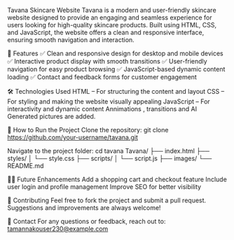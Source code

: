 Tavana Skincare Website
Tavana is a modern and user-friendly skincare website designed to provide an engaging and seamless experience for users looking for high-quality skincare products. Built using HTML, CSS, and JavaScript, the website offers a clean and responsive interface, ensuring smooth navigation and interaction.


🌟 Features
✅ Clean and responsive design for desktop and mobile devices
✅ Interactive product display with smooth transitions
✅ User-friendly navigation for easy product browsing
✅ JavaScript-based dynamic content loading
✅ Contact and feedback forms for customer engagement


🛠️ Technologies Used
HTML – For structuring the content and layout
CSS – For styling and making the website visually appealing
JavaScript – For interactivity and dynamic content
Annimations , transitions and AI Generated pictures are added.


🚀 How to Run the Project
Clone the repository:
git clone https://github.com/your-username/tavana.git


Navigate to the project folder:
cd tavana
Tavana/
├── index.html
├── styles/
│   └── style.css
├── scripts/
│   └── script.js
├── images/
└── README.md



👩‍💻 Future Enhancements
Add a shopping cart and checkout feature
Include user login and profile management
Improve SEO for better visibility


💖 Contributing
Feel free to fork the project and submit a pull request. Suggestions and improvements are always welcome!

📧 Contact
For any questions or feedback, reach out to: tamannakouser230@example.com

